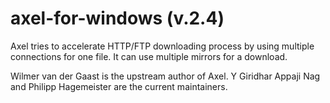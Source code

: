 # axel-for-windows (v.2.4)
Axel tries to accelerate HTTP/FTP downloading process by using multiple connections for one file. It can use multiple mirrors for a download.

Wilmer van der Gaast is the upstream author of Axel. Y Giridhar Appaji Nag and Philipp Hagemeister are the current maintainers.

